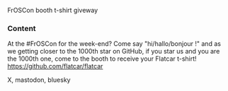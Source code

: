 FrOSCon booth t-shirt giveway

### Content

At the #FrOSCon for the week-end? Come say "hi/hallo/bonjour !" and as we getting closer to the 1000th star on GitHub, if you star us and you are the 1000th one, come to the booth to receive your Flatcar t-shirt! https://github.com/flatcar/flatcar

X, mastodon, bluesky
